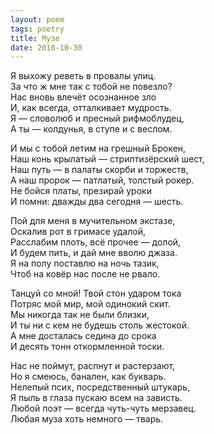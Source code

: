 ```yaml
---
layout: poem
tags: poetry
title: Музе
date: 2010-10-30
---
```


Я выхожу реветь в провалы улиц.<br>
За что ж мне так с тобой не повезло?<br>
Нас вновь влечёт осознанное зло<br>
И, как всегда, отталкивает мудрость.<br>
Я — словолюб и пресный рифмоблудец,<br>
А ты — колдунья, в ступе и с веслом.<br>

И мы с тобой летим на грешный Брокен,<br>
Наш конь крылатый — стриптизёрский шест,<br>
Наш путь — в палаты скорби и торжеств,<br>
А наш пророк — патлатый, толстый рокер.<br>
Не бойся платы, презирай уроки<br>
И помни: дважды два сегодня — шесть.<br>

Пой для меня в мучительном экстазе,<br>
Оскалив рот в гримасе удалой,<br>
Расслабим плоть, всё прочее — долой,<br>
И будем пить, и дай мне вволю джаза.<br>
Я на полу поставлю на ночь тазик,<br>
Чтоб на ковёр нас после не рвало.<br>

Танцуй со мной! Твой стон ударом тока<br>
Потряс мой мир, мой одинокий скит.<br>
Мы никогда так не были близки,<br>
И ты ни с кем не будешь столь жестокой.<br>
А мне досталась седина до срока<br>
И десять тонн откормленной тоски.<br>

Нас не поймут, распнут и растерзают,<br>
Но я смеюсь, банален, как букварь.<br>
Нелепый псих, посредственный штукарь,<br>
Я пыль в глаза пускаю всем на зависть.<br>
Любой поэт — всегда чуть-чуть мерзавец.<br>
Любая муза хоть немного — тварь.
